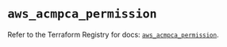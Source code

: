 # `aws_acmpca_permission`

Refer to the Terraform Registry for docs: [`aws_acmpca_permission`](https://registry.terraform.io/providers/hashicorp/aws/5.61.0/docs/resources/acmpca_permission).
